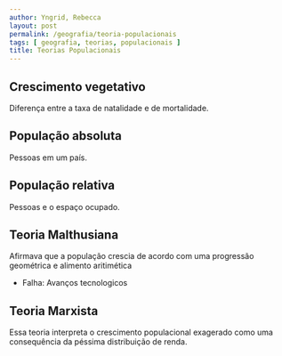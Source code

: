 ```yaml
---
author: Yngrid, Rebecca
layout: post
permalink: /geografia/teoria-populacionais
tags: [ geografia, teorias, populacionais ]
title: Teorias Populacionais
---
```


## Crescimento vegetativo
Diferença entre a taxa de natalidade e de mortalidade.

## População absoluta
Pessoas em um país.

## População relativa
Pessoas e o espaço ocupado.

## Teoria Malthusiana
Afirmava que a população crescia de acordo com uma progressão geométrica e alimento aritimética

- Falha: Avanços tecnologicos

## Teoria Marxista
Essa teoria interpreta o crescimento populacional exagerado como uma consequência da péssima distribuição de renda.
